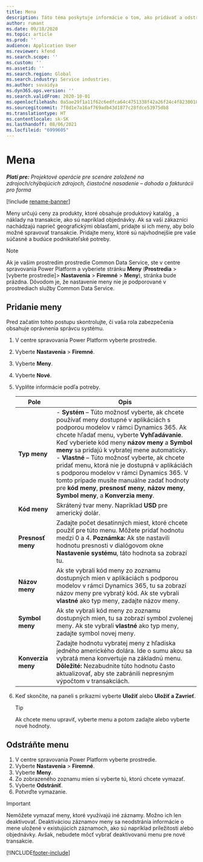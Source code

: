 ```yaml
---
title: Mena
description: Táto téma poskytuje informácie o tom, ako pridávať a odstraňovať typy mien v Project Operations.
author: rumant
ms.date: 09/18/2020
ms.topic: article
ms.prod: ''
audience: Application User
ms.reviewer: kfend
ms.search.scope: ''
ms.custom: ''
ms.assetid: ''
ms.search.region: Global
ms.search.industry: Service industries
ms.author: suvaidya
ms.dyn365.ops.version: ''
ms.search.validFrom: 2020-10-01
ms.openlocfilehash: 0a5ae29f1a11f62c6edfca64c4751338f42a26f24c4f8230018b0b45a4ee2ddb
ms.sourcegitcommit: 7f8d1e7a16af769adb43d1877c28fdce53975db8
ms.translationtype: HT
ms.contentlocale: sk-SK
ms.lasthandoff: 08/06/2021
ms.locfileid: "6999605"
---
```

# <a name="currency"></a>Mena

_**Platí pre:** Projektové operácie pre scenáre založené na zdrojoch/chýbajúcich zdrojoch, čiastočné nasadenie – dohoda o fakturácii pro forma_

[!include [rename-banner](~/includes/cc-data-platform-banner.md)]

Meny určujú ceny za produkty, ktoré obsahuje produktový katalóg , a náklady na transakcie, ako sú napríklad objednávky. Ak sa vaši zákazníci nachádzajú naprieč geografickými oblasťami, pridajte si ich meny, aby bolo možné spravovať transakcie. Pridajte meny, ktoré sú najvhodnejšie pre vaše súčasné a budúce podnikateľské potreby.  

> [!NOTE]
> Ak je vašim prostredím prostredie Common Data Service, ste v centre spravovania Power Platform a vyberiete stránku **Meny** (**Prostredia** > [vyberte prostredie]> **Nastavenia** > **Firemné** > **Meny**), stránka bude prázdna. Dôvodom je, že nastavenie meny nie je podporované v prostrediach služby Common Data Service.

## <a name="add-a-currency"></a>Pridanie meny  
Pred začatím tohto postupu skontrolujte, či vaša rola zabezpečenia obsahuje oprávnenia správcu systému. 

1. V centre spravovania Power Platform vyberte prostredie. 
2. Vyberte **Nastavenia** > **Firemné**.
3. Vyberte **Meny**.  
4. Vyberte **Nové**.  
5. Vyplňte informácie podľa potreby.  


   |          Pole          |                                                                                                                                                                                                                                                                                                                                                                            Opis                                                                                                                                                                                                                                                                                                                                                                            |
   |-------------------------|-------------------------------------------------------------------------------------------------------------------------------------------------------------------------------------------------------------------------------------------------------------------------------------------------------------------------------------------------------------------------------------------------------------------------------------------------------------------------------------------------------------------------------------------------------------------------------------------------------------------------------------------------------------------------------------------------------------------------------------------------------------------|
   |    **Typ meny**    | - **Systém** – Túto možnosť vyberte, ak chcete používať meny dostupné v aplikáciách s podporou modelov v rámci Dynamics 365. Ak chcete hľadať menu, vyberte **Vyhľadávanie**. Keď vyberiete kód meny **názov meny** a **Symbol meny** sa pridajú k vybratej mene automaticky.<br />- **Vlastné** – Túto možnosť vyberte, ak chcete pridať menu, ktorá nie je dostupná v aplikáciách s podporou modelov v rámci Dynamics 365. V tomto prípade musíte manuálne zadať hodnoty pre **kód meny**, **presnosť meny**, **názov meny**, **Symbol meny**, a **Konverzia meny**. |
   |    **Kód meny**    |                                                                                                                                                                                                                                                                                                                                            Skrátený tvar meny. Napríklad **USD** pre americký dolár.                                                                                                                                                                                                                                                                                                                                            |
   | **Presnosť meny**  |                                                                                                                                                                                  Zadajte počet desatinných miest, ktoré chcete použiť pre túto menu.  Môžete pridať hodnotu medzi 0 a 4. **Poznámka:**  Ak ste nastavili hodnotu presnosti v dialógovom okne **Nastavenie systému**, táto hodnota sa zobrazí tu.                                                                                                                                                                                  |
   |    **Názov meny**    |                                                                                                                                                                                                                                         Ak ste vybrali kód meny zo zoznamu dostupných mien v aplikáciách s podporou modelov v rámci Dynamics 365, tu sa zobrazí názov meny pre vybratý kód. Ak ste vybrali **vlastné** ako typ meny, zadajte názov meny.                                                                                                                                                                                                                                          |
   |   **Symbol meny**   |                                                                                                                                                                                                                                                                      Ak ste vybrali kód meny zo zoznamu dostupných mien, tu sa zobrazí symbol zvolenej meny. Ak ste vybrali **vlastné** ako typ meny, zadajte symbol novej meny.                                                                                                                                                                                                                                                                       |
   | **Konverzia meny** |                                                                                                                                                                                                                                     Zadajte hodnotu vybratej meny z hľadiska jedného amerického dolára. Ide o sumu akou sa vybratá mena konvertuje na základnú menu. **Dôležité:**  Nezabudnite túto hodnotu často aktualizovať, aby ste zabránili nepresným výpočtom v transakciách.                                                                                                                                                                                                                                      |


6. Keď skončíte, na paneli s príkazmi vyberte **Uložiť** alebo **Uložiť a Zavrieť**.  

   > [!TIP]
   >  Ak chcete menu upraviť, vyberte menu a potom zadajte alebo vyberte nové hodnoty.  

## <a name="delete-a-currency"></a>Odstráňte menu  

1. V centre spravovania Power Platform vyberte prostredie. 
2. Vyberte **Nastavenia** > **Firemné**.
3. Vyberte **Meny**.  
4. Zo zobrazeného zoznamu mien si vyberte tú, ktorú chcete vymazať.  
5. Vyberte **Odstrániť**.  
6. Potvrďte vymazanie.  

> [!IMPORTANT]
>  Nemôžete vymazať meny, ktoré využívajú iné záznamy. Možno ich len deaktivovať. Deaktiváciou záznamov meny sa neodstránia informácie o mene uložené v existujúcich záznamoch, ako sú napríklad príležitosti alebo objednávky. Avšak, nebudete môcť vybrať deaktivovanú menu pre nové transakcie.  


[!INCLUDE[footer-include](../includes/footer-banner.md)]